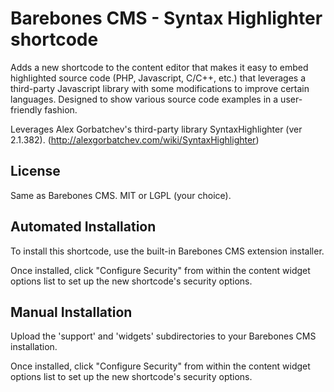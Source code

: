 Barebones CMS - Syntax Highlighter shortcode
============================================

Adds a new shortcode to the content editor that makes it easy to embed highlighted source code (PHP, Javascript, C/C++, etc.) that leverages a third-party Javascript library with some modifications to improve certain languages.  Designed to show various source code examples in a user-friendly fashion.

Leverages Alex Gorbatchev's third-party library SyntaxHighlighter (ver 2.1.382).  (http://alexgorbatchev.com/wiki/SyntaxHighlighter)

License
-------

Same as Barebones CMS.  MIT or LGPL (your choice).

Automated Installation
----------------------

To install this shortcode, use the built-in Barebones CMS extension installer.

Once installed, click "Configure Security" from within the content widget options list to set up the new shortcode's security options.

Manual Installation
-------------------

Upload the 'support' and 'widgets' subdirectories to your Barebones CMS installation.

Once installed, click "Configure Security" from within the content widget options list to set up the new shortcode's security options.
